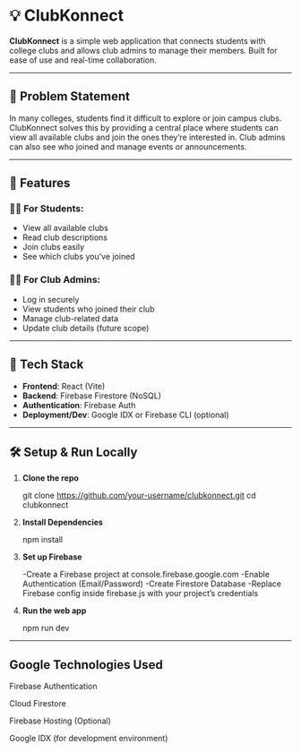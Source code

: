 # 💡 ClubKonnect

**ClubKonnect** is a simple web application that connects students with college clubs and allows club admins to manage their members. Built for ease of use and real-time collaboration.

---

## 🎯 Problem Statement

In many colleges, students find it difficult to explore or join campus clubs. ClubKonnect solves this by providing a central place where students can view all available clubs and join the ones they’re interested in. Club admins can also see who joined and manage events or announcements.

---

## 🚀 Features

### 👩‍🎓 For Students:
- View all available clubs
- Read club descriptions
- Join clubs easily
- See which clubs you’ve joined

### 🧑‍💼 For Club Admins:
- Log in securely
- View students who joined their club
- Manage club-related data
- Update club details (future scope)

---

## 🧰 Tech Stack

- **Frontend**: React (Vite)
- **Backend**: Firebase Firestore (NoSQL)
- **Authentication**: Firebase Auth
- **Deployment/Dev**: Google IDX or Firebase CLI (optional)

---

## 🛠️ Setup & Run Locally

1. **Clone the repo**

    git clone https://github.com/your-username/clubkonnect.git
    cd clubkonnect

2. **Install Dependencies**

    npm install

3. **Set up Firebase**

    -Create a Firebase project at console.firebase.google.com
    -Enable Authentication (Email/Password)
    -Create Firestore Database
    -Replace Firebase config inside firebase.js with your project’s credentials

4. **Run the web app**

    npm run dev

---

## Google Technologies Used

Firebase Authentication

Cloud Firestore

Firebase Hosting (Optional)

Google IDX (for development environment)
